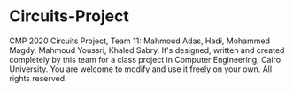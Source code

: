 # Circuits-Project
CMP 2020 Circuits Project, Team 11: Mahmoud Adas, Hadi, Mohammed Magdy, Mahmoud Youssri, Khaled Sabry.
It's designed, written and created completely by this team for a class project in Computer Engineering, Cairo University.
You are welcome to modify and use it freely on your own.
All rights reserved.
